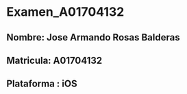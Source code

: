 # Examen_A01704132

## Nombre: Jose Armando Rosas Balderas
## Matricula: A01704132
## Plataforma : iOS
